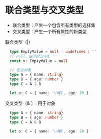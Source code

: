 # 联合类型与交叉类型

- 联合类型：产生一个包含所有类型的选择集
- 交叉类型：产生一个所有属性的新类型
<section grid grid-cols-2 gap-x-4 mt>
<section v-click>
联合类型（|）

```ts
  type EmptyValue = null | undefined | ''
  // null、undefined、''
  const v: EmptyValue = null 

  // 定义对象
  type A = { name: string}
  type B = { age: number }
  type C = A | B

  let o: C = { name: '小明', age: 20 }
```
</section>
<section v-click>
交叉类型（& ）: 用于对象

```ts
  type A = { name: string}
  type B = { age: number }
  type C = A & B

  let o: C = { name: '小明', age: 20 }
```
</section>
</section>